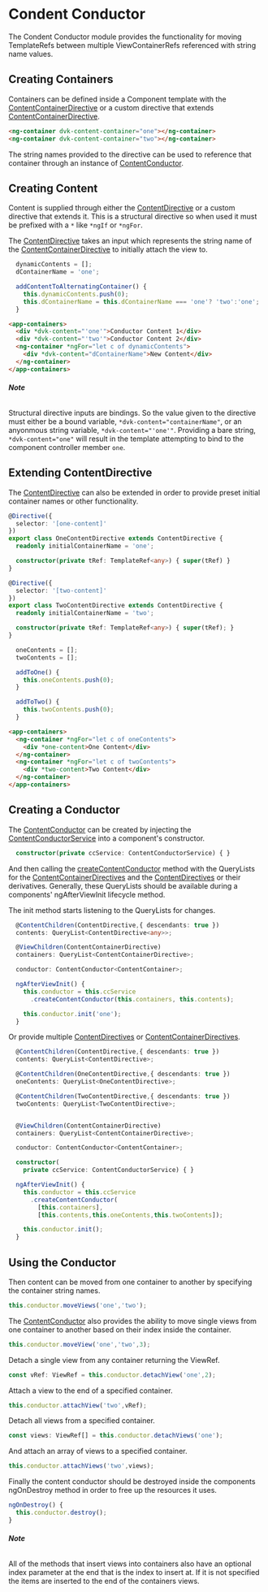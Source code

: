 # **Condent Conductor**

The Condent Conductor module provides the functionality for moving 
TemplateRefs between multiple ViewContainerRefs referenced with
string name values.

## **Creating Containers**

Containers can be defined inside a Component template with the 
[ContentContainerDirective](../directives/ContentContainerDirective.html)
or a custom directive that extends [ContentContainerDirective](../directives/ContentContainerDirective.html).

```html
<ng-container dvk-content-container="one"></ng-container>
<ng-container dvk-content-container="two"></ng-container>
```

The string names provided to the directive can be used to reference
that container through an instance of [ContentConductor](../interfaces/ContentConductor.html).

## **Creating Content**

Content is supplied through either the [ContentDirective](../directives/ContentDirective.html) or a custom directive that extends it.  This is a structural directive so when used it must be prefixed with a `*` like `*ngIf` or `*ngFor`.

The [ContentDirective](../directives/ContentDirective.html) takes an input which represents the string name of the [ContentContainerDirective](../directives/ContentContainerDirective.html) to initially attach the view to.

```ts
  dynamicContents = [];
  dContainerName = 'one';

  addContentToAlternatingContainer() {
    this.dynamicContents.push(0);
    this.dContainerName = this.dContainerName === 'one'? 'two':'one';
  }
```

```html
<app-containers>
  <div *dvk-content="'one'">Conductor Content 1</div>
  <div *dvk-content="'two'">Conductor Content 2</div>
  <ng-container *ngFor="let c of dynamicContents">
    <div *dvk-content="dContainerName">New Content</div>
  </ng-container>
</app-containers>
```

###### **Note**

Structural directive inputs are bindings.  So the value given to the directive must either be a bound variable, `*dvk-content="containerName"`, or an anyonmous string variable, `*dvk-content="'one'"`.  Providing a bare string, `*dvk-content="one"` will result in the template attempting to bind to the component controller member `one`.

## **Extending ContentDirective**

The [ContentDirective](../directives/ContentDirective.html) can also be extended in order to provide preset initial container names or other functionality.

```ts
@Directive({
  selector: '[one-content]'
})
export class OneContentDirective extends ContentDirective {
  readonly initialContainerName = 'one';

  constructor(private tRef: TemplateRef<any>) { super(tRef) }
}
```

```ts
@Directive({
  selector: '[two-content]'
})
export class TwoContentDirective extends ContentDirective {
  readonly initialContainerName = 'two';

  constructor(private tRef: TemplateRef<any>) { super(tRef); }
}
```

```ts
  oneContents = [];
  twoContents = [];

  addToOne() {
    this.oneContents.push(0);
  }

  addToTwo() {
    this.twoContents.push(0);
  }
```

```html
<app-containers>  
  <ng-container *ngFor="let c of oneContents">
    <div *one-content>One Content</div>
  </ng-container>
  <ng-container *ngFor="let c of twoContents">
    <div *two-content>Two Content</div>
  </ng-container>
</app-containers>
```

## **Creating a Conductor**

The [ContentConductor](../interfaces/ContentConductor.html) can be created by injecting the [ContentConductorService](../injectables/ContentConductorService.html) into a component's constructor.

```ts
  constructor(private ccService: ContentConductorService) { }
```

And then calling the [createContentConductor](../injectables/ContentConductorService.html#createContentConductor) method with the QueryLists for the [ContentContainerDirectives](../directives/ContentContainerDirective.html) and the [ContentDirectives](../directives/ContentDirective.html) or their derivatives.  Generally, these QueryLists should be available during a components' ngAfterViewInit lifecycle method.

The init method starts listening to the QueryLists for changes.

```ts
  @ContentChildren(ContentDirective,{ descendants: true }) 
  contents: QueryList<ContentDirective<any>>;

  @ViewChildren(ContentContainerDirective)
  containers: QueryList<ContentContainerDirective>;

  conductor: ContentConductor<ContentContainer>;

  ngAfterViewInit() {
    this.conductor = this.ccService
      .createContentConductor(this.containers, this.contents);

    this.conductor.init('one');
  }
```

Or provide multiple [ContentDirectives](../directives/ContentDirective.html) or [ContentContainerDirectives](../directives/ContentContainerDirective.html).

```ts
  @ContentChildren(ContentDirective,{ descendants: true }) 
  contents: QueryList<ContentDirective>;

  @ContentChildren(OneContentDirective,{ descendants: true }) 
  oneContents: QueryList<OneContentDirective>;

  @ContentChildren(TwoContentDirective,{ descendants: true }) 
  twoContents: QueryList<TwoContentDirective>;


  @ViewChildren(ContentContainerDirective)
  containers: QueryList<ContentContainerDirective>;

  conductor: ContentConductor<ContentContainer>;

  constructor(
    private ccService: ContentConductorService) { }

  ngAfterViewInit() {
    this.conductor = this.ccService
      .createContentConductor(
        [this.containers], 
        [this.contents,this.oneContents,this.twoContents]);

    this.conductor.init();
  }
```

## **Using the Conductor**

Then content can be moved from one container to another by specifying
the container string names.

```ts
this.conductor.moveViews('one','two');
```

The [ContentConductor](../interfaces/ContentConductor.html) also provides the ability to move single views from one container to another based on their index inside the container.

```ts
this.conductor.moveView('one','two',3);
```

Detach a single view from any container returning the ViewRef.

```ts
const vRef: ViewRef = this.conductor.detachView('one',2);
```

Attach a view to the end of a specified container.

```ts
this.conductor.attachView('two',vRef);
```

Detach all views from a specified container.

```ts
const views: ViewRef[] = this.conductor.detachViews('one');
```

And attach an array of views to a specified container.

```ts
this.conductor.attachViews('two',views);
```

Finally the content conductor should be destroyed inside the components
ngOnDestroy method in order to free up the resources it uses.

```ts
ngOnDestroy() {
  this.conductor.destroy();
}
```

###### **Note**

All of the methods that insert views into containers also have an optional index parameter at the end that is the index to insert at.
If it is not specified the items are inserted to the end of the containers views.
